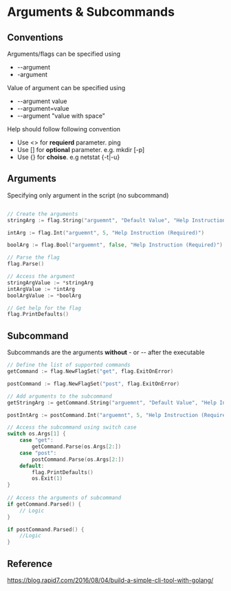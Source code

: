 # Arguments & Subcommands

## Conventions

Arguments/flags can be specified using

* --argument
* -argument

Value of argument can be specified using
* --argument value
* --argument=value
* --argument "value with space"

Help should follow following convention
* Use <> for **requierd** parameter. ping <hostname>
* Use [] for **optional** parameter. e.g. mkdir [-p] <dirname>
* Use {} for **choise**. e.g netstat {-t|-u}

## Arguments

Specifying only argument in the script (no subcommand)
```go

// Create the arguments
stringArg := flag.String("arguemnt", "Default Value", "Help Instruction (Required)")

intArg := flag.Int("arguemnt", 5, "Help Instruction (Required)")

boolArg := flag.Bool("arguemnt", false, "Help Instruction (Required)")

// Parse the flag
flag.Parse()

// Access the argument
stringArgValue := *stringArg
intArgValue := *intArg
boolArgValue := *boolArg

// Get help for the flag
flag.PrintDefaults()
```

## Subcommand

Subcommands are the arguments __without__ - or -- after the executable

```go
// Define the list of supported commands
getCommand := flag.NewFlagSet("get", flag.ExitOnError)

postCommand := flag.NewFlagSet("post", flag.ExitOnError)

// Add arguments to the subcommand
getStringArg := getCommand.String("arguemnt", "Default Value", "Help Instruction (Required)")

postIntArg := postCommand.Int("arguemnt", 5, "Help Instruction (Required)")

// Access the subcommand using switch case
switch os.Args[1] {
	case "get":
		getCommand.Parse(os.Args[2:])
	case "post":
		postCommand.Parse(os.Args[2:])
	default:
		flag.PrintDefaults()
		os.Exit(1)
}
    
// Access the arguments of subcommand
if getCommand.Parsed() {
    // Logic
}

if postCommand.Parsed() {
    //Logic
}
```

## Reference
https://blog.rapid7.com/2016/08/04/build-a-simple-cli-tool-with-golang/